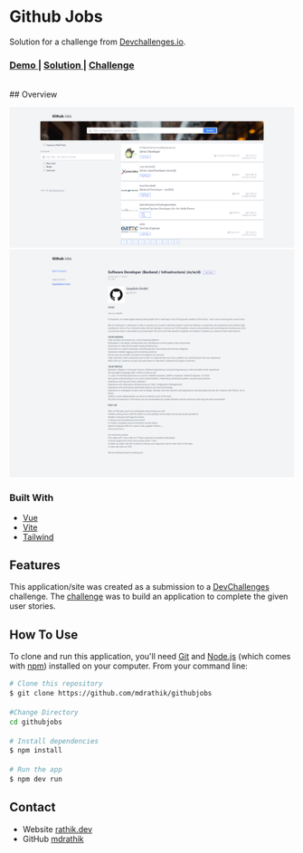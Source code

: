 <!-- Please update value in the {}  -->

<h1>Github Jobs</h1>

<div>
   Solution for a challenge from  <a href="http://devchallenges.io" target="_blank">Devchallenges.io</a>.
</div>

<div>
  <h3>
    <a  href="https://quizzical-colden-69ab0b.netlify.app/">
      Demo
    </a>
    <span> | </span>
    <a href="https://devchallenges.io/solutions/hyYVGhLMD2No9yaMXI9u">
      Solution
    </a>
    <span> | </span>
    <a href="https://devchallenges.io/challenges/TtUjDt19eIHxNQ4n5jps">
      Challenge
    </a>

  </h3>
<br>
## Overview

![screenshot](./screenshot/screenshot1.png)
![screenshot](./screenshot/screenshot2.png)

### Built With

<!-- This section should list any major frameworks that you built your project using. Here are a few examples.-->

- [Vue](https://vuejs.org/)
- [Vite](https://github.com/vitejs/vite/)
- [Tailwind](https://tailwindcss.com/)

## Features

<!-- List the features of your application or follow the template. Don't share the figma file here :) -->

This application/site was created as a submission to a [DevChallenges](https://devchallenges.io/) challenge. The [challenge](https://devchallenges.io/challenges/TtUjDt19eIHxNQ4n5jps) was to build an application to complete the given user stories.

## How To Use

<!-- Example: -->

To clone and run this application, you'll need [Git](https://git-scm.com) and [Node.js](https://nodejs.org/en/download/) (which comes with [npm](http://npmjs.com)) installed on your computer. From your command line:

```bash
# Clone this repository
$ git clone https://github.com/mdrathik/githubjobs

#Change Directory
cd githubjobs

# Install dependencies
$ npm install

# Run the app
$ npm dev run
```

## Contact

- Website [rathik.dev](https://rathik.dev)
- GitHub [mdrathik](https://github.com/mdrathik)
